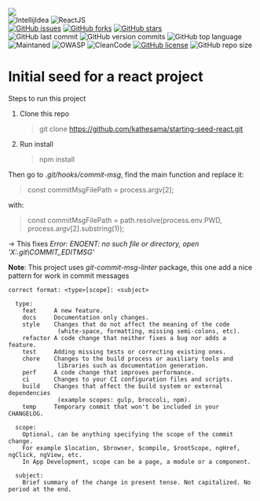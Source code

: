 <link rel="stylesheet" href="https://use.fontawesome.com/releases/v5.15.2/css/all.css" integrity="sha384-vSIIfh2YWi9wW0r9iZe7RJPrKwp6bG+s9QZMoITbCckVJqGCCRhc+ccxNcdpHuYu" crossorigin="anonymous">

[<img src="https://img.shields.io/badge/Linkedin-kathesama-blue?style=for-the-badge&logo=linkedin">](https://www.linkedin.com/in/kathesama)
<br>
![IntellijIdea](https://img.shields.io/badge/Made%20for-IntellijIdea-1f425f.svg?style=for-the-badge)
![ReactJS](https://img.shields.io/badge/-ReactJS-blue?logo=react&logoColor=white&style=for-the-badge)
<br>
[![GitHub issues](https://img.shields.io/github/issues/kathesama/starting-seed-react?style=plastic)](https://github.com/kathesama/starting-seed-react/issues)
[![GitHub forks](https://img.shields.io/github/forks/kathesama/starting-seed-react?style=plastic)](https://github.com/kathesama/starting-seed-react/network)
[![GitHub stars](https://img.shields.io/github/stars/kathesama/starting-seed-react?style=plastic)](https://github.com/kathesama/starting-seed-react/stargazers)
<br>
![GitHub last commit](https://img.shields.io/github/last-commit/kathesama/starting-seed-react?color=red&style=plastic)
![GitHub version commits](https://img.shields.io/github/commits-since/kathesama/starting-seed-react/V2.0.0.svg?color=yellow&style=plastic)
![GitHub top language](https://img.shields.io/github/languages/top/kathesama/starting-seed-react?style=plastic)
<br>
![Maintaned](https://img.shields.io/badge/Maintained%3F-yes-green.svg?style=plastic)
![OWASP](https://img.shields.io/badge/OWASP%3F-yes-green.svg?style=plastic)
![CleanCode](https://img.shields.io/badge/CleanCode%3F-yes-green.svg?style=plastic)
[![GitHub license](https://img.shields.io/github/license/kathesama/starting-seed-react?style=plastic)](https://github.com/kathesama/starting-seed-react/blob/main/LICENSE)
![GitHub repo size](https://img.shields.io/github/repo-size/kathesama/starting-seed-react?style=plastic)
<br>

# Initial seed for a react project

Steps to run this project

1. Clone this repo
   > git clone https://github.com/kathesama/starting-seed-react.git
2. Run install
   > npm install

Then go to _.git/hooks/commit-msg_, find the main function and replace it:

> const commitMsgFilePath = process.argv[2];

with:

> const commitMsgFilePath = path.resolve(process.env.PWD, process.argv[2].substring(1));

-> This fixes _Error: ENOENT: no such file or directory, open 'X:\.git\COMMIT_EDITMSG'_

**Note**: This project uses _git-commit-msg-linter_ package, this one add a nice pattern for work in commit messages<br>

```
correct format: <type>[scope]: <subject>

  type:
    feat     A new feature.
    docs     Documentation only changes.
    style    Changes that do not affect the meaning of the code
              (white-space, formatting, missing semi-colons, etc).
    refactor A code change that neither fixes a bug nor adds a feature.
    test     Adding missing tests or correcting existing ones.
    chore    Changes to the build process or auxiliary tools and
              libraries such as documentation generation.
    perf     A code change that improves performance.
    ci       Changes to your CI configuration files and scripts.
    build    Changes that affect the build system or external dependencies
              (example scopes: gulp, broccoli, npm).
    temp     Temporary commit that won't be included in your CHANGELOG.

  scope:
    Optional, can be anything specifying the scope of the commit change.
    For example $location, $browser, $compile, $rootScope, ngHref, ngClick, ngView, etc.
    In App Development, scope can be a page, a module or a component.

  subject:
    Brief summary of the change in present tense. Not capitalized. No period at the end.
```
